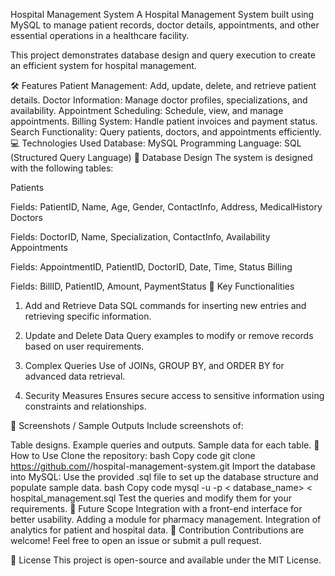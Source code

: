 Hospital Management System
A Hospital Management System built using MySQL to manage patient records, doctor details, appointments, and other essential operations in a healthcare facility.

This project demonstrates database design and query execution to create an efficient system for hospital management.

🛠 Features
Patient Management: Add, update, delete, and retrieve patient details.
Doctor Information: Manage doctor profiles, specializations, and availability.
Appointment Scheduling: Schedule, view, and manage appointments.
Billing System: Handle patient invoices and payment status.
Search Functionality: Query patients, doctors, and appointments efficiently.
💻 Technologies Used
Database: MySQL
Programming Language: SQL (Structured Query Language)
📂 Database Design
The system is designed with the following tables:

Patients

Fields: PatientID, Name, Age, Gender, ContactInfo, Address, MedicalHistory
Doctors

Fields: DoctorID, Name, Specialization, ContactInfo, Availability
Appointments

Fields: AppointmentID, PatientID, DoctorID, Date, Time, Status
Billing

Fields: BillID, PatientID, Amount, PaymentStatus
🔑 Key Functionalities
1. Add and Retrieve Data
SQL commands for inserting new entries and retrieving specific information.

2. Update and Delete Data
Query examples to modify or remove records based on user requirements.

3. Complex Queries
Use of JOINs, GROUP BY, and ORDER BY for advanced data retrieval.

4. Security Measures
Ensures secure access to sensitive information using constraints and relationships.

📸 Screenshots / Sample Outputs
Include screenshots of:

Table designs.
Example queries and outputs.
Sample data for each table.
🚀 How to Use
Clone the repository:
bash
Copy code
git clone https://github.com/<your-username>/hospital-management-system.git
Import the database into MySQL:
Use the provided .sql file to set up the database structure and populate sample data.
bash
Copy code
mysql -u <username> -p < database_name> < hospital_management.sql
Test the queries and modify them for your requirements.
📄 Future Scope
Integration with a front-end interface for better usability.
Adding a module for pharmacy management.
Integration of analytics for patient and hospital data.
🤝 Contribution
Contributions are welcome! Feel free to open an issue or submit a pull request.

📝 License
This project is open-source and available under the MIT License.

